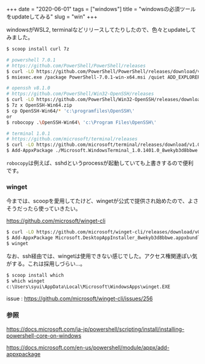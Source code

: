 +++
date = "2020-06-01"
tags = ["windows"]
title = "windowsの必須ツールをupdateしてみる"
slug = "win"
+++

windowsがWSL2, terminalなどリリースしてたりしたので、色々とupdateしてみました。

```sh
$ scoop install curl 7z

# powershell 7.0.1
# https://github.com/PowerShell/PowerShell/releases
$ curl -LO https://github.com/PowerShell/PowerShell/releases/download/v7.0.1/PowerShell-7.0.1-win-x64.msi
$ msiexec.exe /package PowerShell-7.0.1-win-x64.msi /quiet ADD_EXPLORER_CONTEXT_MENU_OPENPOWERSHELL=1 ENABLE_PSREMOTING=1 REGISTER_MANIFEST=1

# openssh v8.1.0
# https://github.com/PowerShell/Win32-OpenSSH/releases
$ curl -LO https://github.com/PowerShell/Win32-OpenSSH/releases/download/v8.1.0.0p1-Beta/OpenSSH-Win64.zip
$ 7z x OpenSSH-Win64.zip
$ cp OpenSSH-Win64/* 'c:\programfiles\OpenSSH\'
or
$ robocopy .\OpenSSH-Win64\ 'c:\Program Files\OpenSSH\'

# terminal 1.0.1
# https://github.com/microsoft/terminal/releases
$ curl -LO https://github.com/microsoft/terminal/releases/download/v1.0.1401.0/Microsoft.WindowsTerminal_1.0.1401.0_8wekyb3d8bbwe.msixbundle
$ Add-AppxPackage ./Microsoft.WindowsTerminal_1.0.1401.0_8wekyb3d8bbwe.msixbundle
```

`robocopy`は例えば、sshdというprocessが起動していても上書きするので便利です。

### winget

今までは、scoopを愛用してたけど、wingetが公式で提供され始めたので、よさそうだったら使っていきたい。

https://github.com/microsoft/winget-cli

```sh
$ curl -LO https://github.com/microsoft/winget-cli/releases/download/v0.1.4331-preview/Microsoft.DesktopAppInstaller_8wekyb3d8bbwe.appxbundle
$ Add-AppxPackage Microsoft.DesktopAppInstaller_8wekyb3d8bbwe.appxbundle
$ winget
```

なお、ssh経由では、wingetは使用できない感じでした。アクセス権関連ぽい気がする。これは採用しづらい...。

```sh
$ scoop install which
$ which winget
c:\Users\syui\AppData\Local\Microsoft\WindowsApps\winget.EXE
```

issue : https://github.com/microsoft/winget-cli/issues/256

### 参照

https://docs.microsoft.com/ja-jp/powershell/scripting/install/installing-powershell-core-on-windows

https://docs.microsoft.com/en-us/powershell/module/appx/add-appxpackage
